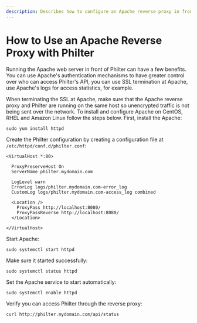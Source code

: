 ```yaml
---
description: Describes how to configure an Apache reverse proxy in front of Philter.
---
```


# How to Use an Apache Reverse Proxy with Philter

Running the Apache web server in front of Philter can have a few benefits. You can use Apache's authentication mechanisms to have greater control over who can access Philter's API, you can use SSL termination at Apache, use Apache's logs for access statistics, for example.

When terminating the SSL at Apache, make sure that the Apache reverse proxy and Philter are running on the same host so unencrypted traffic is not being sent over the network.
To install and configure Apache on CentOS, RHEL and Amazon Linux follow the steps below. First, install the Apache:

```
sudo yum install httpd
```

Create the Philter configuration by creating a configuration file at `/etc/httpd/conf.d/philter.conf`:

```
<VirtualHost *:80>

  ProxyPreserveHost On
  ServerName philter.mydomain.com

  LogLevel warn
  ErrorLog logs/philter.mydomain.com-error_log
  CustomLog logs/philter.mydomain.com-access_log combined

  <Location />
    ProxyPass http://localhost:8080/
    ProxyPassReverse http://localhost:8080/
  </Location>

</VirtualHost>
```

Start Apache:

```
sudo systemctl start httpd
```

Make sure it started successfully:

```
sudo systemctl status httpd
```

Set the Apache service to start automatically:

```
sudo systemctl enable httpd
```

Verify you can access Philter through the reverse proxy:

```
curl http://philter.mydomain.com/api/status
```
